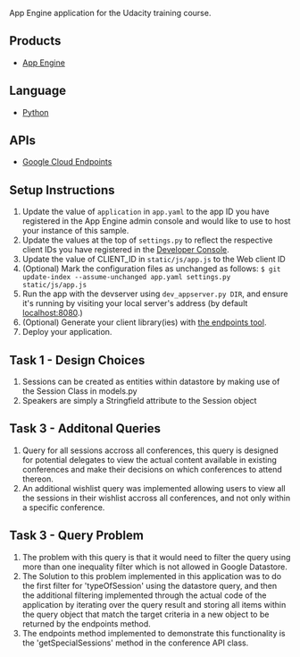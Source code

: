App Engine application for the Udacity training course.

## Products
- [App Engine][1]

## Language
- [Python][2]

## APIs
- [Google Cloud Endpoints][3]

## Setup Instructions
1. Update the value of `application` in `app.yaml` to the app ID you
   have registered in the App Engine admin console and would like to use to host
   your instance of this sample.
1. Update the values at the top of `settings.py` to
   reflect the respective client IDs you have registered in the
   [Developer Console][4].
1. Update the value of CLIENT_ID in `static/js/app.js` to the Web client ID
1. (Optional) Mark the configuration files as unchanged as follows:
   `$ git update-index --assume-unchanged app.yaml settings.py static/js/app.js`
1. Run the app with the devserver using `dev_appserver.py DIR`, and ensure it's running by visiting your local server's address (by default [localhost:8080][5].)
1. (Optional) Generate your client library(ies) with [the endpoints tool][6].
1. Deploy your application.

## Task 1 - Design Choices
1. Sessions can be created as entities within datastore by making use of the Session Class in models.py
2. Speakers are simply a Stringfield attribute to the Session object

## Task 3 - Additonal Queries
1. Query for all sessions accross all conferences, this query is designed for potential delegates to view the actual content available in existing conferences and make their decisions on which conferences to attend thereon.
2. An additional wishlist query was implemented allowing users to view all the sessions in their wishlist accross all conferences, and not only within a specific conference.

## Task 3 - Query Problem
1. The problem with this query is that it would need to filter the query using more than one inequality filter which is not allowed in Google Datastore.
2. The Solution to this problem implemented in this application was to do the first filter for 'typeOfSession' using the datastore query, and then the additional filtering implemented through the actual code of the application by iterating over the query result and storing all items within the query object that match the target criteria in a new object to be returned by the endpoints method.
3. The endpoints method implemented to demonstrate this functionality is the 'getSpecialSessions' method in the conference API class.



[1]: https://developers.google.com/appengine
[2]: http://python.org
[3]: https://developers.google.com/appengine/docs/python/endpoints/
[4]: https://console.developers.google.com/
[5]: https://localhost:8080/
[6]: https://developers.google.com/appengine/docs/python/endpoints/endpoints_tool

